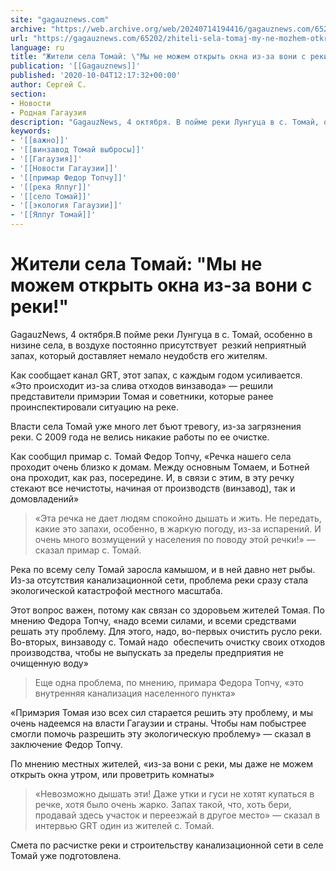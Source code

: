 ```yaml
---
site: "gagauznews.com"
archive: "https://web.archive.org/web/20240714194416/gagauznews.com/65202/zhiteli-sela-tomaj-my-ne-mozhem-otkryt-okna-iz-za-voni-s-yalpuga.html"
url: "https://gagauznews.com/65202/zhiteli-sela-tomaj-my-ne-mozhem-otkryt-okna-iz-za-voni-s-yalpuga.html"
language: ru
title: "Жители села Томай: \"Мы не можем открыть окна из-за вони с реки!\""
publication: '[[Gagauznews]]'
published: '2020-10-04T12:17:32+00:00'
author: Сергей С.
section:
- Новости
- Родная Гагаузия
description: "GagauzNews, 4 октября. В пойме реки Лунгуца в с. Томай, особенно в низине села, в воздухе постоянно присутствует резкий неприятный запах, который доставляет немало неудобств его жителям. Как сообщает канал GRT, этот запах, с каждым годом усиливается. «Это происходит из-за слива отходов винзавода» — решили представители примэрии Томая и советники, которые ранее проинспектировали ситуацию на реке. Власти села Томай уже много лет бъют тревогу, из-за загрязнения реки. С 2009 года не велись никакие работы по ее очистке. Как сообщил примар с. Томай Федор Топчу, «Речка нашего села проходит очень близко к домам. Между основным Томаем, и Ботней она проходит, как […]"
keywords:
- '[[важно]]'
- '[[винзавод Томай выбросы]]'
- '[[Гагаузия]]'
- '[[Новости Гагаузии]]'
- '[[примар Федор Топчу]]'
- '[[река Ялпуг]]'
- '[[село Томай]]'
- '[[экология Гагаузии]]'
- '[[Ялпуг Томай]]'
---
```


# Жители села Томай: "Мы не можем открыть окна из-за вони с реки!"

GagauzNews, 4 октября.В пойме реки Лунгуца в с. Томай, особенно в низине села, в воздухе постоянно присутствует  резкий неприятный запах, который доставляет немало неудобств его жителям.

Как сообщает канал GRT, этот запах, с каждым годом усиливается. «Это происходит из-за слива отходов винзавода» — решили представители примэрии Томая и советники, которые ранее проинспектировали ситуацию на реке.

Власти села Томай уже много лет бъют тревогу, из-за загрязнения реки. С 2009 года не велись никакие работы по ее очистке.

Как сообщил примар с. Томай Федор Топчу, «Речка нашего села проходит очень близко к домам. Между основным Томаем, и Ботней она проходит, как раз, посередине. И, в связи с этим, в эту речку стекают все нечистоты, начиная от производств (винзавод), так и домовладений»

> «Эта речка не дает людям спокойно дышать и жить. Не передать, какие это запахи, особенно, в жаркую погоду, из-за испарений. И очень много возмущений у населения по поводу этой речки!» — сказал примар с. Томай.

Река по всему селу Томай заросла камышом, и в ней давно нет рыбы. Из-за отсутствия канализационной сети, проблема реки сразу стала экологической катастрофой местного масштаба.

Этот вопрос важен, потому как связан со здоровьем жителей Томая. По мнению Федора Топчу, «надо всеми силами, и всеми средствами решать эту проблему. Для этого, надо, во-первых очистить русло реки. Во-вторых, винзаводу с. Томай надо  обеспечить очистку своих отходов производства, чтобы не выпускать за пределы предприятия не очищенную воду»

> Еще одна проблема, по мнению, примара Федора Топчу, «это внутренняя канализация населенного пункта»

«Примэрия Томая изо всех сил старается решить эту проблему, и мы очень надеемся на власти Гагаузии и страны. Чтобы нам побыстрее смогли помочь разрешить эту экологическую проблему» — сказал в заключение Федор Топчу.

По мнению местных жителей, «из-за вони с реки, мы даже не можем открыть окна утром, или проветрить комнаты»

> «Невозможно дышать эти! Даже утки и гуси не хотят купаться в речке, хотя было очень жарко. Запах такой, что, хоть бери, продавай здесь участок и переезжай в другое место» — сказал в интервью GRT один из жителей с. Томай.

Смета по расчистке реки и строительству канализационной сети в селе Томай уже подготовлена.